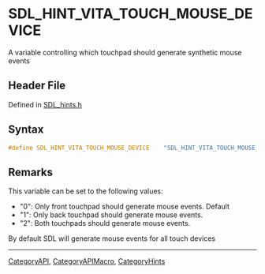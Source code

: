 # SDL_HINT_VITA_TOUCH_MOUSE_DEVICE

A variable controlling which touchpad should generate synthetic mouse events

## Header File

Defined in [SDL_hints.h](https://github.com/libsdl-org/SDL/blob/SDL2/include/SDL_hints.h)

## Syntax

```c
#define SDL_HINT_VITA_TOUCH_MOUSE_DEVICE    "SDL_HINT_VITA_TOUCH_MOUSE_DEVICE"
```

## Remarks

This variable can be set to the following values:

- "0": Only front touchpad should generate mouse events. Default
- "1": Only back touchpad should generate mouse events.
- "2": Both touchpads should generate mouse events.

By default SDL will generate mouse events for all touch devices





----
[CategoryAPI](CategoryAPI), [CategoryAPIMacro](CategoryAPIMacro), [CategoryHints](CategoryHints)

